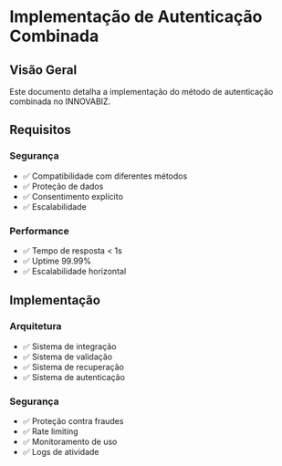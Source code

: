# Implementação de Autenticação Combinada

## Visão Geral
Este documento detalha a implementação do método de autenticação combinada no INNOVABIZ.

## Requisitos

### Segurança
- ✅ Compatibilidade com diferentes métodos
- ✅ Proteção de dados
- ✅ Consentimento explícito
- ✅ Escalabilidade

### Performance
- ✅ Tempo de resposta < 1s
- ✅ Uptime 99.99%
- ✅ Escalabilidade horizontal

## Implementação

### Arquitetura
- ✅ Sistema de integração
- ✅ Sistema de validação
- ✅ Sistema de recuperação
- ✅ Sistema de autenticação

### Segurança
- ✅ Proteção contra fraudes
- ✅ Rate limiting
- ✅ Monitoramento de uso
- ✅ Logs de atividade
